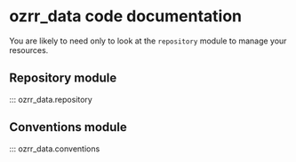 # ozrr_data code documentation

You are likely to need only to look at the `repository` module to manage your resources.

## Repository module

::: ozrr_data.repository

## Conventions module

::: ozrr_data.conventions

